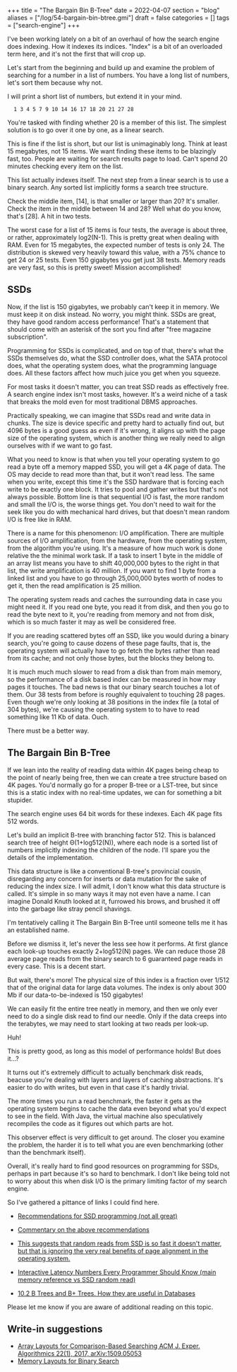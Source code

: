 +++
title = "The Bargain Bin B-Tree"
date = 2022-04-07
section = "blog"
aliases = ["/log/54-bargain-bin-btree.gmi"]
draft = false
categories = []
tags = ["search-engine"]
+++


I've been working lately on a bit of an overhaul of how the search engine does indexing. How it indexes its indices. "Index" is a bit of an overloaded term here, and it's not the first that will crop up. 

Let's start from the beginning and build up and examine the problem of searching for a number in a list of numbers. You have a long list of numbers, let's sort them because why not. 

I will print a short list of numbers, but extend it in your mind.

```
  1 3 4 5 7 9 10 14 16 17 18 20 21 27 28
```

You're tasked with finding whether 20 is a member of this list. The simplest solution is to go over it one by one, as a linear search. 

This is fine if the list is short, but our list is unimaginably long. Think at least 15 megabytes, not 15 items. We want finding these items to be blazingly fast, too. People are waiting for search results page to load. Can't spend 20 minutes checking every item on the list.

This list actually indexes itself. The next step from a linear search is to use a binary search. Any sorted list implicitly forms a search tree structure. 

Check the middle item, [14], is that smaller or larger than 20? It's smaller. Check the item in the middle between 14 and 28? Well what do you know, that's [28]. A hit in two tests. 

The worst case for a list of 15 items is four tests, the average is about three, or rather, approximately log2(N-1). This is pretty great when dealing with RAM. Even for 15 megabytes, the expected number of tests is only 24. The distribution is skewed very heavily toward this value, with a 75% chance to get 24 or 25 tests. Even 150 gigabytes you get just 38 tests. Memory reads are very fast, so this is pretty sweet! Mission accomplished! 

## SSDs

Now, if the list is 150 gigabytes, we probably can't keep it in memory. We must keep it on disk instead. No worry, you might think. SSDs are great, they have good random access performance! That's a statement that should come with an asterisk of the sort you find after "free magazine subscription".

Programming for SSDs is complicated, and on top of that, there's what the SSDs themselves do, what the SSD controller does, what the SATA protocol does, what the operating system does, what the programming language does. All these factors affect how much juice you get when you squeeze. 

For most tasks it doesn't matter, you can treat SSD reads as effectively free. A search engine index isn't most tasks, however. It's a weird niche of a task that breaks the mold even for most traditional DBMS approaches. 

Practically speaking, we can imagine that SSDs read and write data in chunks. The size is device specific and pretty hard to actually find out, but 4096 bytes is a good guess as even if it's wrong, it aligns up with the page size of the operating system, which is another thing we really need to align ourselves with if we want to go fast.

What you need to know is that when you tell your operating system to go read a byte off a memory mapped SSD, you will get a 4K page of data. The OS may decide to read more than that, but it won't read less. The same when you write, except this time it's the SSD hardware that is forcing each write to be exactly one block. It tries to pool and gather writes but that's not always possible. Bottom line is that sequential I/O is fast, the more random and small the I/O is, the worse things get. You don't need to wait for the seek like you do with mechanical hard drives, but that doesn't mean random I/O is free like in RAM.

There is a name for this phenomenon: I/O amplification. There are multiple sources of I/O amplification, from the hardware, from the operating system, from the algorithm you're using. It's a measure of how much work is done relative the the minimal work task. If a task to insert 1 byte in the middle of an array list means you have to shift 40,000,000 bytes to the right in that list, the write amplification is 40 million. If you want to find 1 byte from a linked list and you have to go through 25,000,000 bytes worth of nodes to get it, then the read amplification is 25 million.

The operating system reads and caches the surrounding data in case you might need it. If you read one byte, you read it from disk, and then you go to read the byte next to it, you're reading from memory and not from disk, which is so much faster it may as well be considered free.

If you are reading scattered bytes off an SSD, like you would during a binary search, you're going to cause dozens of these page faults, that is, the operating system will actually have to go fetch the bytes rather than read from its cache; and not only those bytes, but the blocks they belong to.

It is much much much slower to read from a disk than from main memory, so the performance of a disk based index can be measured in how may pages it touches. The bad news is that our binary search touches a lot of them. Our 38 tests from before is roughly equivalent to touching 28 pages. Even though we're only looking at 38 positions in the index file (a total of 304 bytes), we're causing the operating system to to have to read something like 11 Kb of data. Ouch.

There must be a better way.

## The Bargain Bin B-Tree

If we lean into the reality of reading data within 4K pages being cheap to the point of nearly being free, then we can create a tree structure based on 4K pages. You'd normally go for a proper B-tree or a LST-tree, but since this is a static index with no real-time updates, we can for something a bit stupider.  

The search engine uses 64 bit words for these indexes. Each 4K page fits 512 words. 

Let's build an implicit B-tree with branching factor 512. This is balanced search tree of height Θ(1+log512(N)), where each node is a sorted list of numbers implicitly indexing the children of the node. I'll spare you the details of the implementation.

This data structure is like a conventional B-tree's provincial cousin, disregarding any concern for inserts or data mutation for the sake of reducing the index size. I will admit, I don't know what this data structure is called. It's simple in so many ways it may not even have a name. I can imagine Donald Knuth looked at it, furrowed his brows, and brushed it off into the garbage like stray pencil shavings. 

I'm tentatively calling it The Bargain Bin B-Tree until someone tells me it has an established name. 

Before we dismiss it, let's never the less see how it performs. At first glance each look-up touches exactly 2+log512(N) pages. We can reduce those 28 average page reads from the binary search to 6 guaranteed page reads in every case. This is a decent start.

But wait, there's more! The physical size of this index is a fraction over 1/512 that of the original data for large data volumes. The index is only about 300 Mb if our data-to-be-indexed is 150 gigabytes! 

We can easily fit the entire tree neatly in memory, and then we only ever need to do a single disk read to find our needle. Only if the data creeps into the terabytes, we may need to start looking at two reads per look-up. 

Huh!

This is pretty good, as long as this model of performance holds! But does it...?

It turns out it's extremely difficult to actually benchmark disk reads, beacuse you're dealing with layers and layers of caching abstractions. It's easier to do with writes, but even in that case it's hardly trivial.  

The more times you run a read benchmark, the faster it gets as the operating system begins to cache the data even beyond what you'd expect to see in the field. With Java, the virtual machine also speculatively recompiles the code as it figures out which parts are hot. 

This observer effect is very difficult to get around. The closer you examine the problem, the harder it is to tell what you are even benchmarking (other than the benchmark itself).

Overall, it's really hard to find good resources on programming for SSDs, perhaps in part because it's so hard to benchmark. I don't like being told not to worry about this when disk I/O is the primary limiting factor of my search engine.

So I've gathered a pittance of links I could find here. 

* [Recommendations for SSD programming (not all great)](https://codecapsule.com/2014/02/12/coding-for-ssds-part-6-a-summary-what-every-programmer-should-know-about-solid-state-drives/)
* [Commentary on the above recommendations](http://nextaaron.github.io/SSDd/article1.html)

* [This suggests that random reads from SSD is so fast it doesn't matter, but that is ignoring the very real benefits of page alignment in the operating system.](https://web.archive.org/web/20120512160541/http://www.acunu.com/blogs/irit-katriel/theoretical-model-writes-ssds/)

* [Interactive Latency Numbers Every Programmer Should Know (main memory reference vs SSD random read)](https://colin-scott.github.io/personal_website/research/interactive_latency.html)

* [10.2 B Trees and B+ Trees. How they are useful in Databases](https://www.youtube.com/watch?v=aZjYr87r1b8)


Please let me know if you are aware of additional reading on this topic.

## Write-in suggestions

* [Array Layouts for Comparison-Based Searching ACM J. Exper. Algorithmics 22(1), 2017, arXiv:1509.05053](https://arxiv.org/abs/1509.05053)
* [Memory Layouts for Binary Search](https://cglab.ca/~morin/misc/arraylayout)

